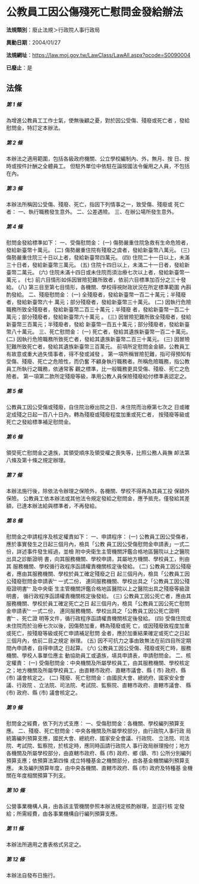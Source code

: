 # 公教員工因公傷殘死亡慰問金發給辦法

**法規類別**：廢止法規＞行政院人事行政局

**異動日期**：2004/01/27  

**法規網址**：https://law.moj.gov.tw/LawClass/LawAll.aspx?pcode=S0090004

**已廢止**：是



## 法條
##### 第 1 條
為增進公教員工工作士氣，使無後顧之憂，對於因公受傷、殘廢或死亡者
，發給慰問金，特訂定本辦法。


##### 第 2 條
本辦法之適用範圍，包括各級政府機關、公立學校編制內、外，無月、按
日、按時或按件計酬之全體員工。
但駐外單位中依駐在論按國法令僱用之人員，不包括在內。


##### 第 3 條
本辦法所稱因公受傷、殘廢、死亡，指因下列情事之一，致受傷、殘廢或
死亡者：
一、執行職務發生意外。
二、公差遇險。
三、在辦公場所發生意外。


##### 第 4 條
慰問金發給標準如下：
一、受傷慰問金：
 (一) 傷勢嚴重住院急救有生命危險者，發給新臺幣十萬元。
 (二) 傷勢嚴重住院有殘廢之虞者，發給新臺幣八萬元。
 (三) 傷勢嚴重住院三十日以上者，發給新臺幣四萬元。
 (四) 住院二十一日以上，未滿三十日者，發給新臺幣三萬元。
 (五) 住院十四日以上，未滿二十一日者，發給新臺幣二萬元。
 (六) 住院未滿十四日或未住院而須治療七次以上者，發給新臺幣一萬元
      。
 (七) 前六目情形如係因冒險犯難所致者，依前六目標準加百分之三十發
      給。
 (八) 第三目至第七目情形，各機關、學校得視財政狀況在所定標準範圍
      內斟酌發給。
二、殘廢慰問金：
 (一) 全殘廢者，發給新臺幣一百二十萬元；半殘廢者，發給新臺幣六十
      萬元；部分殘廢者，發給新臺幣三十萬元。
 (二) 因執行危險職務所致全殘廢者，發給新臺幣二百三十萬元；半殘廢
      者，發給新臺幣一百二十萬元；部分殘廢者，發給新臺幣六十萬元
      。
 (三) 因冒險犯難所致全殘廢者，發給新臺幣三百萬元；半殘廢者，發給
      新臺幣一百五十萬元；部分殘廢者，發給新臺幣八十萬元。
三、死亡慰問金：
 (一) 死亡者，發給其遺族新臺幣一百二十萬元。
 (二) 因執行危險職務所致死亡者，發給其遺族新臺幣二百三十萬元。
 (三) 因冒險犯難所致死亡者，發給其遺族新臺幣三百萬元。
前項所定慰問金金額，公教員工有故意或重大過失情事者，得不發或減發
。
第一項所稱冒險犯難，指可得預知有受傷、殘廢、死亡之危險性，而仍奮
不顧身執行職務者。所稱危險職務，指公教員工所執行之職務，依通常客
觀之標準，比一般職務更具受傷、殘廢、死亡之危險者。
第一項第二款所定殘廢等級，準用公教人員保險殘廢給付標準表認定之。


##### 第 5 條
公教員工因公受傷或殘廢，自住院治療出院之日、未住院而治療第七次之
日或確定成殘之日起一百八十日內，轉為殘廢或殘廢程度加重或死亡者，
按殘廢等級或死亡之發給標準補足慰問金。


##### 第 6 條
領受死亡慰問金之遺族，其領受順序及領受權之喪失等，比照公務人員撫
卹法第八條及第十條之規定辦理。


##### 第 7 條
本辦法施行後，除依法令辦理之保險外，各機關、學校不得再為其員工投
保額外保險。
公教員工依本辦法或其他法令規定發給之慰問金，應予抵充，僅發給其差
額，已達本辦法給與標準者，不再發給。


##### 第 8 條
慰問金之申請程序及核定權責如下：
一、申請程序：
 (一) 公教員工因公受傷者，應於事實發生之日起三個月內，檢具「公教
      員工因公受傷慰問金申請表」一式二份，詳述事件發生經過，並檢
      附中央衛生主管機關評鑑合格地區醫院以上之醫院出具之診斷證明
      書，向其服務機關、學校申請，其屬地方機關、學校員工，則由其
      服務機關、學校循行政程序函請權責機關核定後發給。
 (二) 公教員工因公殘廢者，應由其服務機關、學校於員工確定殘廢之日
      起三個月內，檢具「公教員工因公殘廢慰問金申請表﹂一式二份，
      連同服務機關、學校出具之「公教員工因公殘廢證明書﹂及中央衛
      生主管機關評鑑合格地區醫院以上之醫院出具之殘廢等級證明書，
      循行政程序函請權責機關核定後發給。
 (三) 公教員工因公死亡者，應由其服務機關、學校於員工確定死亡之日
      起三個月內，檢具「公教員工因公死亡慰問金申請表﹂一式二份，
      連同服務機關、學校出具之「公教員工因公死亡證明書﹂、死亡證
      明等文件，循行政程序函請權責機關核定後發給。
 (四) 受傷住院或未住院而於治療七次以後，因傷勢加重，轉為殘廢或死
      亡，或因殘廢致程度加重或死亡，按殘廢等級或死亡申請補足慰問
      金者，應於加重結果確定或死亡之日起三個月內，依前二目之規定
      辦理。
 (五) 因不可抗力之事由致無法在前四目所定期間內申請者，自得申請之
      日起算。
 (六) 公教員工因公受傷、殘廢或死亡時，服務機關、學校人事單位應主
      動協助員工或遺族，填具申請表，申請慰問金。
二、核定權責：
 (一) 受傷慰問金：中央機關及所屬學校員工，由其服務機關、學校核定
      之；地方機關及所屬學校員工，由直轄市政府、直轄市議會、縣 (
      市) 政府、縣 (市) 議會核定之。
 (二) 殘廢、死亡慰問金：由國民大會、總統府、國家安全會議、行政院
      、立法院、司法院、考試院、監察院、直轄市政府、直轄市議會、
      縣 (市) 政府、縣 (市) 議會核定之。


##### 第 9 條
慰問金之經費，依下列方式支應：
一、受傷慰問金：各機關、學校編列預算支應。
二、殘廢、死亡慰問金：中央各機關及所屬學校部分，由行政院人事行政
    局統籌編列預算支應，國民大會、總統府、國家安全會議、行政院、
    立法院、司法院、考試院、監察院，於核定時，應同時函請行政院人
    事行政局辦理撥付；地方各機關及所屬學校部分，由直轄市政府、縣
     (市) 政府、鄉 (鎮、市) 公所分別編列預算支應；依預算法第四條
    成立特種基金之機關部分，由各基金機關編列預算支應。
未及編列預算年度，由中央各機關、直轄市政府、縣 (市) 政府及特種基
金機關在年度相關預算下列支。


##### 第 10 條
公營事業機構人員，由各該主管機關參照本辦法規定核酌辦理，並逕行核
定發給；所需經費，由各事業機構自行編列預算支應。


##### 第 11 條
本辦法所適用之書表格式另定之。


##### 第 12 條
本辦法自發布日施行。



